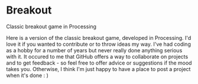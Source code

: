 # Breakout
Classic breakout game in Processing

Here is a version of the classic breakout game, developed in Processing. I'd love it if you wanted to contribute or to throw ideas my way. I've had coding as a hobby for a number of years but never really done anything serious with it. It occured to me that GitHub offers a way to collaborate on projects and to get feedback - so feel free to offer advice or suggestions if the mood takes you. Otherwise, I think I'm just happy to have a place to post a project when it's done : )
